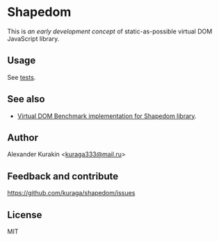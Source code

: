 # Shapedom

This is _an early development concept_ of static-as-possible virtual DOM JavaScript library.

## Usage

See [tests](https://github.com/kuraga/shapedom/tree/master/test).

## See also

* [Virtual DOM Benchmark implementation for Shapedom library](https://github.com/kuraga/vdom-benchmark-shapedom).

## Author

Alexander Kurakin <<kuraga333@mail.ru>>

## Feedback and contribute

<https://github.com/kuraga/shapedom/issues>

## License

MIT
